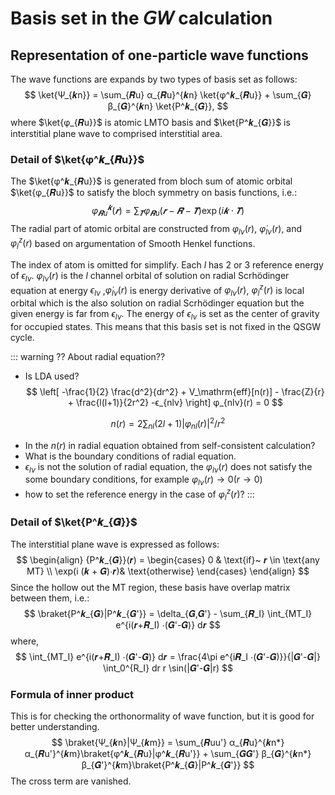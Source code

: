 # Basis set in the 𝘎𝘞 calculation

## Representation of one-particle wave functions
The wave functions are expands by two types of basis set as follows:
$$
\ket{Ψ_{𝒌n}} = \sum_{𝑹u} α_{𝑹u}^{𝒌n} \ket{φ^𝒌_{𝑹u}} + \sum_{𝑮} β_{𝑮}^{𝒌n} \ket{P^𝒌_{𝑮}},
$$
where
$\ket{φ_{𝑹u}}$ is atomic LMTO basis and $\ket{P^𝒌_{𝑮}}$ is interstitial plane wave to comprised interstitial area.

### Detail of $\ket{φ^𝒌_{𝑹u}}$

The $\ket{φ^𝒌_{𝑹u}}$ is generated from bloch sum of atomic orbital $\ket{φ_{𝑹u}}$ to satisfy the bloch symmetry on basis functions, i.e.:
$$
φ^𝒌_{𝑹u}(𝒓) = \sum_{𝑻} φ_{𝑹u}(𝒓 - 𝑹 - 𝑻) \exp(i𝒌⋅𝑻)
$$
The radial part of atomic orbital are constructed from $φ_{lν}(r)$, $\dot φ_{lν}(r)$, and $φ^{z}_{l}(r)$ based on argumentation of Smooth Henkel functions.
<!-- ::: details $\braket{φ^𝒌_{𝑹u}|φ^𝒌_{𝑹'u'}}$ -->
<!---->
<!-- ::: -->

The index of atom is omitted for simplify. Each $l$ has 2 or 3 reference energy of $ϵ_{lν}$.
$φ_{lν}(r)$ is the $l$ channel orbital of solution on radial Scrhödinger equation at energy $ϵ_{lν}$
,$\dot φ_{lν}(r)$ is energy derivative of $φ_{lν}(r)$, $φ^{z}_{l}(r)$ is local orbital which is the also solution on radial Scrhödinger equation but the given energy is far from $ϵ_{lν}$.
The energy of $ϵ_{lν}$ is set as the center of gravity for occupied states.
This means that this basis set is not fixed in the QSGW cycle.

::: warning ?? About radial equation??
- Is LDA used?
$$
\left[ -\frac{1}{2} \frac{d^2}{dr^2} + V_\mathrm{eff}[n(r)] - \frac{Z}{r} + \frac{l(l+1)}{2r^2}  -ϵ_{nlν} \right] φ_{nlν}(r) = 0
$$

$$
n(r) = 2\sum_{nl} (2l+1) |φ_{nl}(r)|^2/r^2
$$

 - In the $n(r)$ in radial equation obtained from self-consistent calculation?
 - What is the boundary conditions of radial equation.
 - $ϵ_{lν}$ is not the solution of radial equation, the $φ_{lν}(r)$ does not satisfy the some boundary conditions, for example $φ_{lν}(r) → 0 (r → 0)$
 - how to set the reference energy in the case of $φ^{z}_{l}(r)$?
:::

### Detail of $\ket{P^𝒌_{𝑮}}$
The interstitial plane wave is expressed as follows:
$$
\begin{align}
{P^𝒌_{𝑮}}(𝒓) = 
\begin{cases}
0    & \text{if}~ 𝒓 \in \text{any MT} \\
  \exp(i (𝒌 + 𝑮)⋅𝒓)& \text{otherwise}
\end{cases}
\end{align}
$$
Since the hollow out the MT region, these basis have overlap matrix between them, i.e.:
$$
\braket{P^𝒌_{𝑮}|P^𝒌_{𝑮'}} = \delta_{𝑮,𝑮'} - \sum_{𝑹_I} \int_{MT_I} e^{i(𝒓+𝑹_I) ⋅(𝑮'-𝑮)} d𝒓
$$
where,
$$
\int_{MT_I} e^{i(𝒓+𝑹_I) ⋅(𝑮'-𝑮)} d𝒓
 = \frac{4\pi e^{i𝑹_I ⋅(𝑮'-𝑮)}}{|𝑮'-𝑮|} \int_0^{R_I} dr r \sin(|𝑮'-𝑮|r)
$$

### Formula of inner product
This is for checking the orthonormality of wave function, but it is good for better understanding.
$$
\braket{Ψ_{𝒌n}|Ψ_{𝒌m}} = \sum_{𝑹uu'} α_{𝑹u}^{𝒌n*} α_{𝑹u'}^{𝒌m}\braket{φ^𝒌_{𝑹u}|φ^𝒌_{𝑹u'}} + \sum_{𝑮𝑮'} β_{𝑮}^{𝒌n*} β_{𝑮'}^{𝒌m}\braket{P^𝒌_{𝑮}|P^𝒌_{𝑮'}}
$$
The cross term are vanished.
